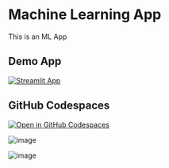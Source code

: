# Machine Learning App

This is an ML App

## Demo App

[![Streamlit App](https://static.streamlit.io/badges/streamlit_badge_black_white.svg)](https://Streamlit-App.streamlit.app/)

## GitHub Codespaces

[![Open in GitHub Codespaces](https://github.com/codespaces/badge.svg)](https://codespaces.new/streamlit/app-starter-kit?quickstart=1)

![image](https://github.com/user-attachments/assets/992a95b1-8281-4017-aff8-8eedca6a7e7f)

![image](https://github.com/user-attachments/assets/81d1a312-757e-489e-9529-2e335273c5d4)
